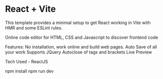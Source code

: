 # React + Vite

This template provides a minimal setup to get React working in Vite with HMR and some ESLint rules.

Online code editor for HTML, CSS and Javascript to discover frontend code

Features:
No installation, work online and build web pages.
Auto Save of all your work
Supports JQuery
Autoclose of tags and brackets
Live Preview

Tech Used - ReactJS


npm install 
npm run dev
